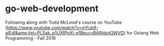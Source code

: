 # go-web-development
Following along with Todd McLeod's course on YouTube (https://www.youtube.com/watch?v=mYub8-alEdI&amp;list=PLSak_q1UXfPpXj-q1BeucvBAlNdotQWVD) for Golang Web Programming - Fall 2016
